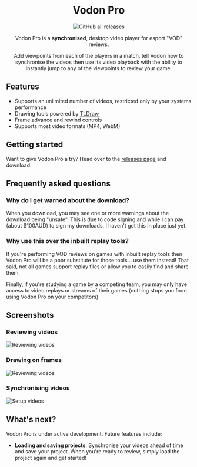 <div align="center">

# Vodon Pro

![GitHub all releases](https://img.shields.io/github/downloads/Rodeoclash/vodon-pro/total?style=flat-square)

Vodon Pro is a **synchronised**, desktop video player for esport "VOD" reviews.

Add viewpoints from each of the players in a match, tell Vodon how to synchronise the videos then use its video playback with the ability to instantly jump to any of the viewpoints to review your game.

</div>

## Features

- Supports an unlimited number of videos, restricted only by your systems performance
- Drawing tools powered by [TLDraw](https://github.com/tldraw/tldraw)
- Frame advance and rewind controls
- Supports most video formats (MP4, WebM)

## Getting started

Want to give Vodon Pro a try? Head over to the [releases page](https://github.com/Rodeoclash/vodon-pro/releases) and download.

## Frequently asked questions

### Why do I get warned about the download?

When you download, you may see one or more warnings about the download being "unsafe". This is due to code signing and while I can pay (about $100AUD) to sign my downloads, I haven't got this in place just yet.

### Why use this over the inbuilt replay tools?

If you're performing VOD reviews on games with inbuilt replay tools then Vodon Pro will be a poor substitute for those tools... use them instead! That said, not all games support replay files or allow you to easily find and share them.

Finally, if you're studying a game by a competing team, you may only have access to video replays or streams of their games (nothing stops you from using Vodon Pro on your competitors)

## Screenshots

### Reviewing videos

![Reviewing videos](https://raw.githubusercontent.com/Rodeoclash/vodon-pro/main/screenshots/review.png)

### Drawing on frames

![Reviewing videos](https://raw.githubusercontent.com/Rodeoclash/vodon-pro/main/screenshots/drawing.png)

### Synchronising videos

![Setup videos](https://raw.githubusercontent.com/Rodeoclash/vodon-pro/main/screenshots/setup.png)

## What's next?

Vodon Pro is under active development. Future features include:

- **Loading and saving projects**: Synchronise your videos ahead of time and save your project. When you're ready to review, simply load the project again and get started!
